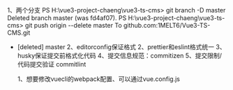 1、两个分支
PS H:\vue3-project-chaeng\vue3-ts-cms> git branch -D master
Deleted branch master (was fd4af07).
PS H:\vue3-project-chaeng\vue3-ts-cms> git push origin --delete master
To github.com:1MELT6/Vue3-TS-CMS.git

- [deleted] master
2、editorconfig保证格式
2、prettier和eslint格式统一
3、husky保证提交前格式化代码
4、提交信息规范：commitizen
5、提交限制/代码提交验证 commitlint


  1、想要修改vuecli的webpack配置、可以通过vue.config.js